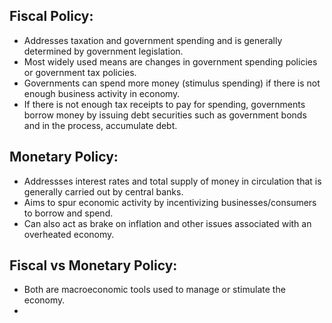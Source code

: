 ## Fiscal Policy:
- Addresses taxation and government spending and is generally determined by government legislation.
- Most widely used means are changes in government spending policies or government tax policies. 
- Governments can spend more money (stimulus spending) if there is not enough business activity in economy.
- If there is not enough tax receipts to pay for spending, governments borrow money by issuing debt securities such as government bonds and in the process, accumulate debt.

## Monetary Policy:
- Addressses interest rates and total supply of money in circulation that is generally carried out by central banks. 
- Aims to spur economic activity by incentivizing businesses/consumers to borrow and spend.
- Can also act as brake on inflation and other issues associated with an overheated economy. 

## Fiscal vs Monetary Policy:
- Both are macroeconomic tools used to manage or stimulate the economy.
-
